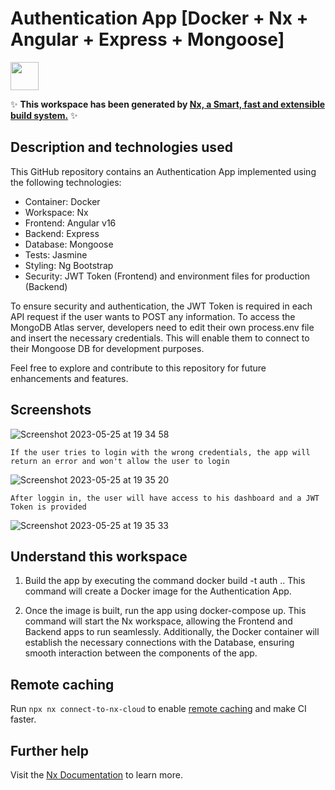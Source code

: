 # Authentication App [Docker + Nx + Angular + Express + Mongoose]

<a alt="Nx logo" href="https://nx.dev" target="_blank" rel="noreferrer"><img src="https://raw.githubusercontent.com/nrwl/nx/master/images/nx-logo.png" width="45"></a>

✨ **This workspace has been generated by [Nx, a Smart, fast and extensible build system.](https://nx.dev)** ✨

## Description and technologies used

This GitHub repository contains an Authentication App implemented using the following technologies:

- Container: Docker
- Workspace: Nx
- Frontend: Angular v16
- Backend: Express
- Database: Mongoose
- Tests: Jasmine
- Styling: Ng Bootstrap
- Security: JWT Token (Frontend) and environment files for production (Backend)

To ensure security and authentication, the JWT Token is required in each API request if the user wants to POST any information. To access the MongoDB Atlas server, developers need to edit their own process.env file and insert the necessary credentials. This will enable them to connect to their Mongoose DB for development purposes.

Feel free to explore and contribute to this repository for future enhancements and features.

## Screenshots

![Screenshot 2023-05-25 at 19 34 58](https://github.com/paulo-bettencourt/auth-login-docker-nx-angular-jasmine-karma/assets/37920932/2d2bf3ae-152a-4f4d-b37d-1c6b97efb1df)

`If the user tries to login with the wrong credentials, the app will return an error and won't allow the user to login`

![Screenshot 2023-05-25 at 19 35 20](https://github.com/paulo-bettencourt/auth-login-docker-nx-angular-jasmine-karma/assets/37920932/a9a39273-02ca-419f-9507-eb82e99b8db1)

`After loggin in, the user will have access to his dashboard and a JWT Token is provided`

![Screenshot 2023-05-25 at 19 35 33](https://github.com/paulo-bettencourt/auth-login-docker-nx-angular-jasmine-karma/assets/37920932/9ee5dbe8-5bca-4843-ab0e-4fa97e9b6459)

## Understand this workspace

1. Build the app by executing the command docker build -t auth .. This command will create a Docker image for the Authentication App.

2. Once the image is built, run the app using docker-compose up. This command will start the Nx workspace, allowing the Frontend and Backend apps to run seamlessly. Additionally, the Docker container will establish the necessary connections with the Database, ensuring smooth interaction between the components of the app.

## Remote caching

Run `npx nx connect-to-nx-cloud` to enable [remote caching](https://nx.app) and make CI faster.

## Further help

Visit the [Nx Documentation](https://nx.dev) to learn more.
